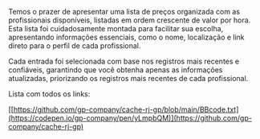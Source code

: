 Temos o prazer de apresentar uma lista de preços organizada com as profissionais disponíveis, listadas em ordem crescente de valor por hora. Esta lista foi cuidadosamente montada para facilitar sua escolha, apresentando informações essenciais, como o nome, localização e link direto para o perfil de cada profissional.

Cada entrada foi selecionada com base nos registros mais recentes e confiáveis, garantindo que você obtenha apenas as informações atualizadas, priorizando os registros mais recentes de cada profissional.

Lista com todos os links:

[[https://github.com/gp-company/cache-rj-gp/blob/main/BBcode.txt](https://codepen.io/gp-company/pen/yLmpbQM)](https://github.com/gp-company/cache-rj-gp)




